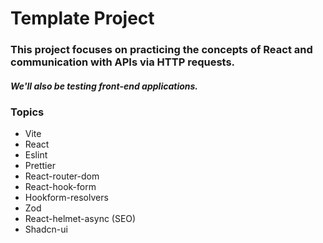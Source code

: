 # Template Project
### This project focuses on practicing the concepts of React and communication with APIs via HTTP requests. 
##### We'll also be testing front-end applications.

### Topics
* Vite 
* React
* Eslint
* Prettier 
* React-router-dom
* React-hook-form 
* Hookform-resolvers
* Zod 
* React-helmet-async (SEO) 
* Shadcn-ui 
